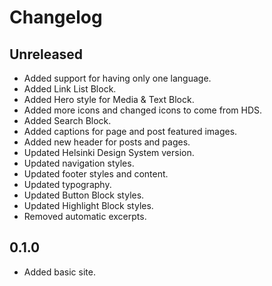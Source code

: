 # Changelog

## Unreleased

- Added support for having only one language.
- Added Link List Block.
- Added Hero style for Media & Text Block.
- Added more icons and changed icons to come from HDS.
- Added Search Block.
- Added captions for page and post featured images.
- Added new header for posts and pages.
- Updated Helsinki Design System version.
- Updated navigation styles.
- Updated footer styles and content.
- Updated typography.
- Updated Button Block styles.
- Updated Highlight Block styles.
- Removed automatic excerpts.

## 0.1.0

- Added basic site.

